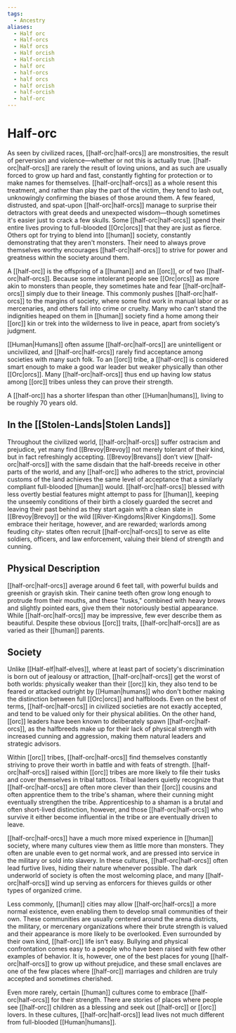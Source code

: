 ```yaml
---
tags:
  - Ancestry
aliases:
  - Half orc
  - Half-orcs
  - Half orcs
  - Half orcish
  - Half-orcish
  - half orc
  - half-orcs
  - half orcs
  - half orcish
  - half-orcish
  - half-orc
---
```

# Half-orc
As seen by civilized races, [[half-orc|half-orcs]] are monstrosities, the result of perversion and violence—whether or not this is actually true. [[half-orc|half-orcs]] are rarely the result of loving unions, and as such are usually forced to grow up hard and fast, constantly fighting for protection or to make names for themselves. [[half-orc|half-orcs]] as a whole resent this treatment, and rather than play the part of the victim, they tend to lash out, unknowingly confirming the biases of those around them. A few feared, distrusted, and spat-upon [[half-orc|half-orcs]] manage to surprise their detractors with great deeds and unexpected wisdom—though sometimes it's easier just to crack a few skulls. Some [[half-orc|half-orcs]] spend their entire lives proving to full-blooded [[Orc|orcs]] that they are just as fierce. Others opt for trying to blend into [[human]] society, constantly demonstrating that they aren't monsters. Their need to always prove themselves worthy encourages [[half-orc|half-orcs]] to strive for power and greatness within the society around them.  

A [[half-orc]] is the offspring of a [[human]] and an [[orc]], or of two [[half-orc|half-orcs]]. Because some intolerant people see [[Orc|orcs]] as more akin to monsters than people, they sometimes hate and fear [[half-orc|half-orcs]] simply due to their lineage. This commonly pushes [[half-orc|half-orcs]] to the margins of society, where some find work in manual labor or as mercenaries, and others fall into crime or cruelty. Many who can’t stand the indignities heaped on them in [[human]] society find a home among their [[orc]] kin or trek into the wilderness to live in peace, apart from society’s judgment.

[[Human|Humans]] often assume [[half-orc|half-orcs]] are unintelligent or uncivilized, and [[half-orc|half-orcs]] rarely find acceptance among societies with many such folk. To an [[orc]] tribe, a [[half-orc]] is considered smart enough to make a good war leader but weaker physically than other [[Orc|orcs]]. Many [[half-orc|half-orcs]] thus end up having low status among [[orc]] tribes unless they can prove their strength.

A [[half-orc]] has a shorter lifespan than other [[Human|humans]], living to be roughly 70 years old.

## In the [[Stolen-Lands|Stolen Lands]]
Throughout the civilized world, [[half-orc|half-orcs]] suffer ostracism and prejudice, yet many find [[Brevoy|Brevoy]] not merely tolerant of their kind, but in fact refreshingly accepting. [[Brevoy|Brevans]] don’t view [[half-orc|half-orcs]] with the same disdain that the half-breeds receive in other parts of the world, and any [[half-orc]] who adheres to the strict, provincial customs of the land achieves the same level of acceptance that a similarly compliant full-blooded [[human]] would. [[half-orc|half-orcs]] blessed with less overtly bestial features might attempt to pass for [[human]], keeping the unseemly conditions of their birth a closely guarded the secret and leaving their past behind as they start again with a clean slate in [[Brevoy|Brevoy]] or the wild [[River-Kingdoms|River Kingdoms]]. Some embrace their heritage, however, and are rewarded; warlords among feuding city- states often recruit [[half-orc|half-orcs]] to serve as elite soldiers, officers, and law enforcement, valuing their blend of strength and cunning.
## Physical Description
[[half-orc|half-orcs]] average around 6 feet tall, with powerful builds and greenish or grayish skin. Their canine teeth often grow long enough to protrude from their mouths, and these "tusks," combined with heavy brows and slightly pointed ears, give them their notoriously bestial appearance. While [[half-orc|half-orcs]] may be impressive, few ever describe them as beautiful. Despite these obvious [[orc]] traits, [[half-orc|half-orcs]] are as varied as their [[human]] parents.  

## Society
Unlike [[Half-elf|half-elves]], where at least part of society's discrimination is born out of jealousy or attraction, [[half-orc|half-orcs]] get the worst of both worlds: physically weaker than their [[orc]] kin, they also tend to be feared or attacked outright by [[Human|humans]] who don't bother making the distinction between full [[Orc|orcs]] and halfbloods. Even on the best of terms, [[half-orc|half-orcs]] in civilized societies are not exactly accepted, and tend to be valued only for their physical abilities. On the other hand, [[orc]] leaders have been known to deliberately spawn [[half-orc|half-orcs]], as the halfbreeds make up for their lack of physical strength with increased cunning and aggression, making them natural leaders and strategic advisors.  

Within [[orc]] tribes, [[half-orc|half-orcs]] find themselves constantly striving to prove their worth in battle and with feats of strength. [[half-orc|half-orcs]] raised within [[orc]] tribes are more likely to file their tusks and cover themselves in tribal tattoos. Tribal leaders quietly recognize that [[half-orc|half-orcs]] are often more clever than their [[orc]] cousins and often apprentice them to the tribe's shaman, where their cunning might eventually strengthen the tribe. Apprenticeship to a shaman is a brutal and often short-lived distinction, however, and those [[half-orc|half-orcs]] who survive it either become influential in the tribe or are eventually driven to leave.  

[[half-orc|half-orcs]] have a much more mixed experience in [[human]] society, where many cultures view them as little more than monsters. They often are unable even to get normal work, and are pressed into service in the military or sold into slavery. In these cultures, [[half-orc|half-orcs]] often lead furtive lives, hiding their nature whenever possible. The dark underworld of society is often the most welcoming place, and many [[half-orc|half-orcs]] wind up serving as enforcers for thieves guilds or other types of organized crime.  

Less commonly, [[human]] cities may allow [[half-orc|half-orcs]] a more normal existence, even enabling them to develop small communities of their own. These communities are usually centered around the arena districts, the military, or mercenary organizations where their brute strength is valued and their appearance is more likely to be overlooked. Even surrounded by their own kind, [[half-orc]] life isn't easy. Bullying and physical confrontation comes easy to a people who have been raised with few other examples of behavior. It is, however, one of the best places for young [[half-orc|half-orcs]] to grow up without prejudice, and these small enclaves are one of the few places where [[half-orc]] marriages and children are truly accepted and sometimes cherished.  

Even more rarely, certain [[human]] cultures come to embrace [[half-orc|half-orcs]] for their strength. There are stories of places where people see [[half-orc]] children as a blessing and seek out [[half-orc]] or [[orc]] lovers. In these cultures, [[half-orc|half-orcs]] lead lives not much different from full-blooded [[Human|humans]].  